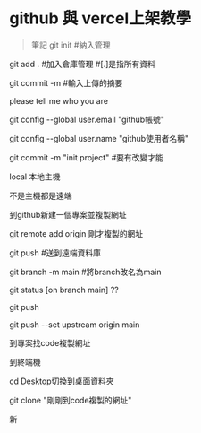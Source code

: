# github 與 vercel上架教學

>筆記
git init #納入管理

git add . #加入倉庫管理 #[.]是指所有資料

git commit -m #輸入上傳的摘要

please tell me who you are


git config --global user.email "github帳號"

git config --global user.name "github使用者名稱"

git commit -m "init project" #要有改變才能

local 本地主機

不是主機都是遠端

到github新建一個專案並複製網址

git remote add origin 剛才複製的網址

git push #送到遠端資料庫

git branch  -m main #將branch改名為main

git status [on branch main] ??

git push

git push --set upstream origin main

到專案找code複製網址

到終端機

cd Desktop切換到桌面資料夾

git clone "剛剛到code複製的網址"

新